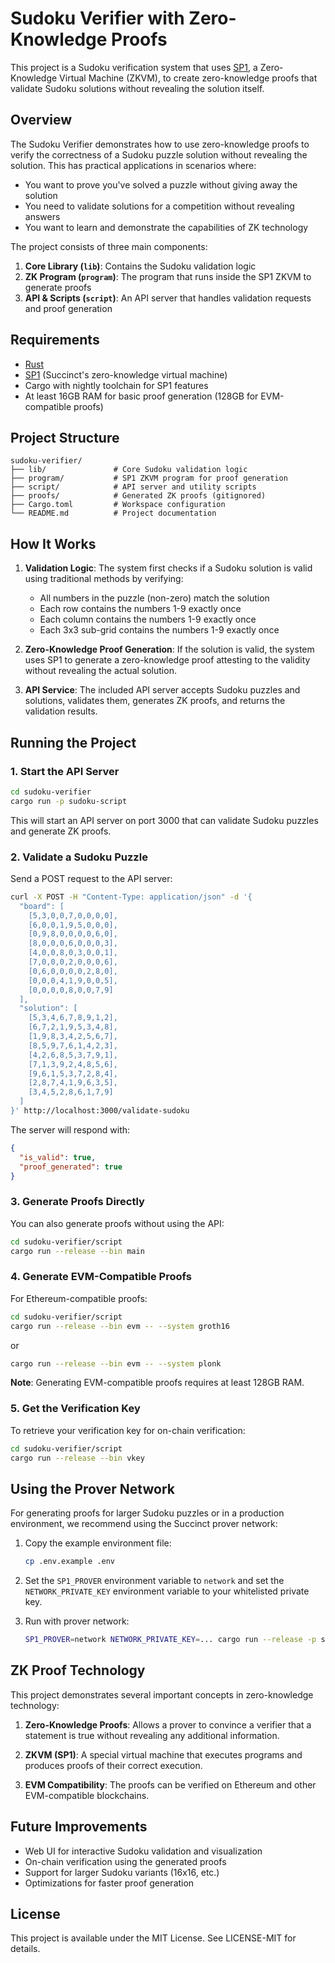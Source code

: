 # Sudoku Verifier with Zero-Knowledge Proofs

This project is a Sudoku verification system that uses [SP1](https://github.com/succinctlabs/sp1), a Zero-Knowledge Virtual Machine (ZKVM), to create zero-knowledge proofs that validate Sudoku solutions without revealing the solution itself.

## Overview

The Sudoku Verifier demonstrates how to use zero-knowledge proofs to verify the correctness of a Sudoku puzzle solution without revealing the solution. This has practical applications in scenarios where:

- You want to prove you've solved a puzzle without giving away the solution
- You need to validate solutions for a competition without revealing answers
- You want to learn and demonstrate the capabilities of ZK technology

The project consists of three main components:

1. **Core Library (`lib`)**: Contains the Sudoku validation logic
2. **ZK Program (`program`)**: The program that runs inside the SP1 ZKVM to generate proofs
3. **API & Scripts (`script`)**: An API server that handles validation requests and proof generation

## Requirements

- [Rust](https://rustup.rs/)
- [SP1](https://docs.succinct.xyz/getting-started/install.html) (Succinct's zero-knowledge virtual machine)
- Cargo with nightly toolchain for SP1 features
- At least 16GB RAM for basic proof generation (128GB for EVM-compatible proofs)

## Project Structure

```
sudoku-verifier/
├── lib/               # Core Sudoku validation logic
├── program/           # SP1 ZKVM program for proof generation
├── script/            # API server and utility scripts
├── proofs/            # Generated ZK proofs (gitignored)
├── Cargo.toml         # Workspace configuration
└── README.md          # Project documentation
```

## How It Works

1. **Validation Logic**: The system first checks if a Sudoku solution is valid using traditional methods by verifying:
   - All numbers in the puzzle (non-zero) match the solution
   - Each row contains the numbers 1-9 exactly once
   - Each column contains the numbers 1-9 exactly once
   - Each 3x3 sub-grid contains the numbers 1-9 exactly once

2. **Zero-Knowledge Proof Generation**: If the solution is valid, the system uses SP1 to generate a zero-knowledge proof attesting to the validity without revealing the actual solution.

3. **API Service**: The included API server accepts Sudoku puzzles and solutions, validates them, generates ZK proofs, and returns the validation results.

## Running the Project

### 1. Start the API Server

```sh
cd sudoku-verifier
cargo run -p sudoku-script
```

This will start an API server on port 3000 that can validate Sudoku puzzles and generate ZK proofs.

### 2. Validate a Sudoku Puzzle

Send a POST request to the API server:

```sh
curl -X POST -H "Content-Type: application/json" -d '{
  "board": [
    [5,3,0,0,7,0,0,0,0],
    [6,0,0,1,9,5,0,0,0],
    [0,9,8,0,0,0,0,6,0],
    [8,0,0,0,6,0,0,0,3],
    [4,0,0,8,0,3,0,0,1],
    [7,0,0,0,2,0,0,0,6],
    [0,6,0,0,0,0,2,8,0],
    [0,0,0,4,1,9,0,0,5],
    [0,0,0,0,8,0,0,7,9]
  ],
  "solution": [
    [5,3,4,6,7,8,9,1,2],
    [6,7,2,1,9,5,3,4,8],
    [1,9,8,3,4,2,5,6,7],
    [8,5,9,7,6,1,4,2,3],
    [4,2,6,8,5,3,7,9,1],
    [7,1,3,9,2,4,8,5,6],
    [9,6,1,5,3,7,2,8,4],
    [2,8,7,4,1,9,6,3,5],
    [3,4,5,2,8,6,1,7,9]
  ]
}' http://localhost:3000/validate-sudoku
```

The server will respond with:
```json
{
  "is_valid": true,
  "proof_generated": true
}
```

### 3. Generate Proofs Directly

You can also generate proofs without using the API:

```sh
cd sudoku-verifier/script
cargo run --release --bin main
```

### 4. Generate EVM-Compatible Proofs

For Ethereum-compatible proofs:

```sh
cd sudoku-verifier/script
cargo run --release --bin evm -- --system groth16
```

or

```sh
cargo run --release --bin evm -- --system plonk
```

**Note**: Generating EVM-compatible proofs requires at least 128GB RAM.

### 5. Get the Verification Key

To retrieve your verification key for on-chain verification:

```sh
cd sudoku-verifier/script
cargo run --release --bin vkey
```

## Using the Prover Network

For generating proofs for larger Sudoku puzzles or in a production environment, we recommend using the Succinct prover network:

1. Copy the example environment file:
   ```sh
   cp .env.example .env
   ```

2. Set the `SP1_PROVER` environment variable to `network` and set the `NETWORK_PRIVATE_KEY` environment variable to your whitelisted private key.

3. Run with prover network:
   ```sh
   SP1_PROVER=network NETWORK_PRIVATE_KEY=... cargo run --release -p sudoku-script
   ```

## ZK Proof Technology

This project demonstrates several important concepts in zero-knowledge technology:

1. **Zero-Knowledge Proofs**: Allows a prover to convince a verifier that a statement is true without revealing any additional information.

2. **ZKVM (SP1)**: A special virtual machine that executes programs and produces proofs of their correct execution.

3. **EVM Compatibility**: The proofs can be verified on Ethereum and other EVM-compatible blockchains.

## Future Improvements

- Web UI for interactive Sudoku validation and visualization
- On-chain verification using the generated proofs
- Support for larger Sudoku variants (16x16, etc.)
- Optimizations for faster proof generation

## License

This project is available under the MIT License. See LICENSE-MIT for details.

